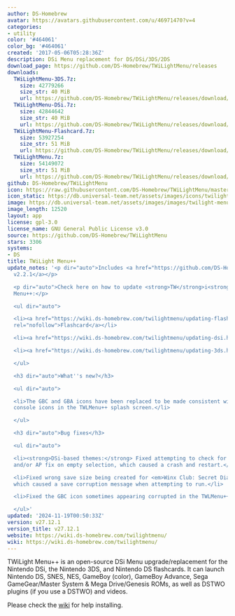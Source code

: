 ```yaml
---
author: DS-Homebrew
avatar: https://avatars.githubusercontent.com/u/46971470?v=4
categories:
- utility
color: '#464061'
color_bg: '#464061'
created: '2017-05-06T05:28:36Z'
description: DSi Menu replacement for DS/DSi/3DS/2DS
download_page: https://github.com/DS-Homebrew/TWiLightMenu/releases
downloads:
  TWiLightMenu-3DS.7z:
    size: 42779266
    size_str: 40 MiB
    url: https://github.com/DS-Homebrew/TWiLightMenu/releases/download/v27.12.1/TWiLightMenu-3DS.7z
  TWiLightMenu-DSi.7z:
    size: 42844642
    size_str: 40 MiB
    url: https://github.com/DS-Homebrew/TWiLightMenu/releases/download/v27.12.1/TWiLightMenu-DSi.7z
  TWiLightMenu-Flashcard.7z:
    size: 53927254
    size_str: 51 MiB
    url: https://github.com/DS-Homebrew/TWiLightMenu/releases/download/v27.12.1/TWiLightMenu-Flashcard.7z
  TWiLightMenu.7z:
    size: 54149072
    size_str: 51 MiB
    url: https://github.com/DS-Homebrew/TWiLightMenu/releases/download/v27.12.1/TWiLightMenu.7z
github: DS-Homebrew/TWiLightMenu
icon: https://raw.githubusercontent.com/DS-Homebrew/TWiLightMenu/master/booter/Twilight%2B%2B-animated%20icon-fix.gif
icon_static: https://db.universal-team.net/assets/images/icons/twilight-menu.png
image: https://db.universal-team.net/assets/images/images/twilight-menu.png
image_length: 12520
layout: app
license: gpl-3.0
license_name: GNU General Public License v3.0
source: https://github.com/DS-Homebrew/TWiLightMenu
stars: 3306
systems:
- DS
title: TWiLight Menu++
update_notes: '<p dir="auto">Includes <a href="https://github.com/DS-Homebrew/nds-bootstrap/releases/tag/v2.2.1">nds-bootstrap
  v2.2.1</a></p>

  <p dir="auto">Check here on how to update <strong>TW</strong>i<strong>L</strong>ight
  Menu++:</p>

  <ul dir="auto">

  <li><a href="https://wiki.ds-homebrew.com/twilightmenu/updating-flashcard.html"
  rel="nofollow">Flashcard</a></li>

  <li><a href="https://wiki.ds-homebrew.com/twilightmenu/updating-dsi.html" rel="nofollow">DSi</a></li>

  <li><a href="https://wiki.ds-homebrew.com/twilightmenu/updating-3ds.html" rel="nofollow">3DS</a></li>

  </ul>

  <h3 dir="auto">What''s new?</h3>

  <ul dir="auto">

  <li>The GBC and GBA icons have been replaced to be made consistent with the other
  console icons in the TWLMenu++ splash screen.</li>

  </ul>

  <h3 dir="auto">Bug fixes</h3>

  <ul dir="auto">

  <li><strong>DSi-based themes:</strong> Fixed attempting to check for DSi binaries
  and/or AP fix on empty selection, which caused a crash and restart.</li>

  <li>Fixed wrong save size being created for <em>Winx Club: Secret Diary 2009</em>,
  which caused a save corruption message when attempting to run.</li>

  <li>Fixed the GBC icon sometimes appearing corrupted in the TWLMenu++ splash screen.</li>

  </ul>'
updated: '2024-11-19T00:50:33Z'
version: v27.12.1
version_title: v27.12.1
website: https://wiki.ds-homebrew.com/twilightmenu/
wiki: https://wiki.ds-homebrew.com/twilightmenu/
---
```

TWiLight Menu++ is an open-source DSi Menu upgrade/replacement for the Nintendo DSi, the Nintendo 3DS, and Nintendo DS flashcards. It can launch Nintendo DS, SNES, NES, GameBoy (color), GameBoy Advance, Sega GameGear/Master System & Mega Drive/Genesis ROMs, as well as DSTWO plugins (if you use a DSTWO) and videos.

Please check the [wiki](https://wiki.ds-homebrew.com/twilightmenu/) for help installing.